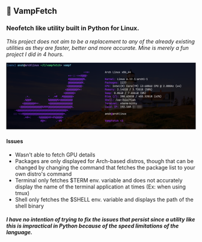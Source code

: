## 🦇 VampFetch 

### Neofetch like utility built in Python for Linux.

*This project does not aim to be a replacement to any of the already existing utilities as they are faster, better and more accurate. Mine is merely a fun project I did in 4 hours.*

![example image](https://github.com/anshag2007/vampfetch/blob/master/ex.png?raw=true)

#### Issues
- Wasn't able to fetch GPU details
- Packages are only displayed for Arch-based distros, though that can be changed by changing the command that fetches the package list to your own distro's command
- Terminal only fetches $TERM env. variable and does not accurately display the name of the terminal application at times (Ex: when using tmux)
- Shell only fetches the $SHELL env. variable and displays the path of the shell binary

##### I have no intention of trying to fix the issues that persist since a utility like this is impractical in Python because of the speed limitations of the language. 
